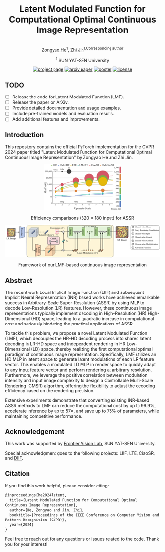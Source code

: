 <div align="center">
<h1>Latent Modulated Function for Computational Optimal Continuous Image Representation</h1>
<br>
<a href="https://github.com/HeZongyao">Zongyao He</a><sup><span>1</span></sup>, 
<a href="https://ise.sysu.edu.cn/teacher/teacher02/1384977.htm">Zhi Jin</a><sup><span>1,Corresponding author</span></sup>

<sup>1</sup> SUN YAT-SEN University
<br>
<div>

[![project page](https://img.shields.io/badge/Project-Page-green)](https://github.com/HeZongyao/LMF)
[![arxiv paper](https://img.shields.io/badge/arXiv-Paper-red)]()
[![poster](https://img.shields.io/badge/Conference-Poster-blueviolet)](https://cvpr.thecvf.com/virtual/2024/poster/31265)
[![license](https://img.shields.io/badge/License-Apache_2.0-blue)](https://opensource.org/licenses/Apache-2.0)

</div>
</div>

## TODO

- [ ] Release the code for Latent Modulated Function (LMF).
- [ ] Release the paper on ArXiv.
- [ ] Provide detailed documentation and usage examples.
- [ ] Include pre-trained models and evaluation results.
- [ ] Add additional features and improvements.

## Introduction

This repository contains the official PyTorch implementation for the CVPR 2024 paper titled "Latent Modulated Function for Computational Optimal Continuous Image Representation" by Zongyao He and Zhi Jin.

<div align="center">
  <img src="assets/efficiency.png" alt="Efficiency comparison" width="50%" />
  <br>

  Efficiency comparisons (320 × 180 input) for ASSR
</div>

<div align="center">
  <img src="assets/framework.png" alt="Framework" />
  <br>

  Framework of our LMF-based continuous image representation
</div>

## Abstract

The recent work Local Implicit Image Function (LIIF) and subsequent Implicit Neural Representation (INR) based works have achieved remarkable success in Arbitrary-Scale Super-Resolution (ASSR) by using MLP to decode Low-Resolution (LR) features. However, these continuous image representations typically implement decoding in High-Resolution (HR) High-Dimensional (HD) space, leading to a quadratic increase in computational cost and seriously hindering the practical applications of ASSR. 

To tackle this problem, we propose a novel Latent Modulated Function (LMF), which decouples the HR-HD decoding process into shared latent decoding in LR-HD space and independent rendering in HR Low-Dimensional (LD) space, thereby realizing the first computational optimal paradigm of continuous image representation. Specifically, LMF utilizes an HD MLP in latent space to generate latent modulations of each LR feature vector. This enables a modulated LD MLP in render space to quickly adapt to any input feature vector and perform rendering at arbitrary resolution. Furthermore, we leverage the positive correlation between modulation intensity and input image complexity to design a Controllable Multi-Scale Rendering (CMSR) algorithm, offering the flexibility to adjust the decoding efficiency based on the rendering precision.

Extensive experiments demonstrate that converting existing INR-based ASSR methods to LMF can reduce the computational cost by up to 99.9%, accelerate inference by up to 57×, and save up to 76% of parameters, while maintaining competitive performance.

## Acknowledgement

This work was supported by [Frontier Vision Lab](https://fvl2020.github.io/fvl.github.com/), SUN YAT-SEN University.

Special acknowledgment goes to the following projects: [LIIF](https://github.com/yinboc/liif), [LTE](https://github.com/jaewon-lee-b/lte), [CiaoSR](https://github.com/caojiezhang/CiaoSR), and [DIIF](https://github.com/HeZongyao/DIIF).

## Citation

If you find this work helpful, please consider citing:

```
@inproceedings{he2024latent,
  title={Latent Modulated Function for Computational Optimal Continuous Image Representation},
  author={He, Zongyao and Jin, Zhi},
  booktitle={Proceedings of the IEEE Conference on Computer Vision and Pattern Recognition (CVPR)},
  year={2024}
}
```

Feel free to reach out for any questions or issues related to the code. Thank you for your interest!
